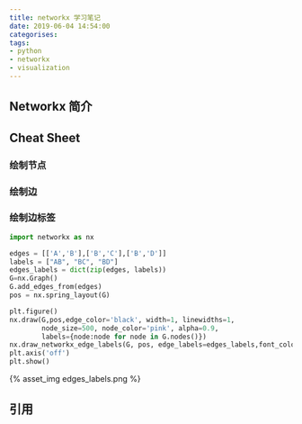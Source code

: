 ```yaml
---
title: networkx 学习笔记
date: 2019-06-04 14:54:00
categorises:
tags:
- python
- networkx
- visualization
---
```


## Networkx 简介

## Cheat Sheet

### 绘制节点

### 绘制边

### 绘制边标签

```python
import networkx as nx

edges = [['A','B'],['B','C'],['B','D']]
labels = ["AB", "BC", "BD"]
edges_labels = dict(zip(edges, labels))
G=nx.Graph()
G.add_edges_from(edges)
pos = nx.spring_layout(G)

plt.figure()
nx.draw(G,pos,edge_color='black', width=1, linewidths=1,
        node_size=500, node_color='pink', alpha=0.9,
        labels={node:node for node in G.nodes()})
nx.draw_networkx_edge_labels(G, pos, edge_labels=edges_labels,font_color='red')
plt.axis('off')
plt.show()
```

{% asset_img edges_labels.png %}

## 引用
